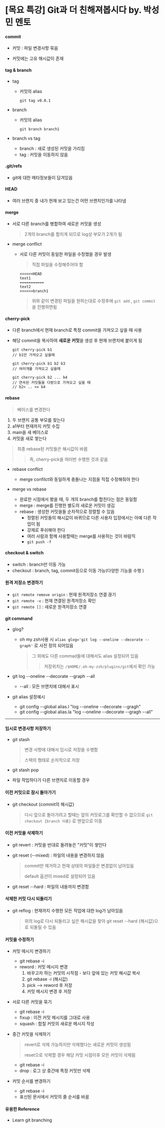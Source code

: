 # [목요 특강] Git과 더 친해져봅시다 by. 박성민 멘토

#### commit

- 커밋 : 파일 변경사항 묶음

- 커밋에는 고유 해시값이 존재

#### tag & branch

- tag

  - 커밋의 alias

    ```git
    git tag v0.0.1
    ```

- branch

    - 커밋의 alias

      ``` git
      git branch branch1
      ```


- branch vs tag

  - branch : 새로 생성된 커밋을 가리킴
  -  tag : 커밋을 이동하지 않음

#### .git/refs

- git에 대한 메타정보들이 담겨있음

#### HEAD

- 여러 브랜치 중 내가 현재 보고 있는건 어떤 브랜치인가를 나타냄

#### merge

  - 서로 다른 branch를 병합하여 새로운 커밋을 생성

    > 2개의 branch를 합치게 되므로 log상 부모가 2개가 됨


- merge conflict


    - 서로 다른 커밋이 동일한 파일을 수정했을 경우 발생
      
      > 직접 파일을 수정해주어야 함
      
        ```git
        <<<<<<HEAD
        text1
        ===========
        text2
        >>>>>>branch1
        ```
      
        > 위와 같이 변경된 파일을 원하는대로 수정후에 `git add` , `git commit` 을 진행하면됨



#### cherry-pick

- 다른 branch에서 현재 branch로 특정  commit을 가져오고 싶을 때 사용

- 해당 commit을 복사하여 **새로운 커밋**을 생성 후 현재 브랜치에 붙이게 됨

  ```git
  git cherry-pick b1
  // b1만 가져오고 싶을때
  
  git cherry-pick b1 b2 b3
  // 여러개를 가져오고 싶을때
  
  git cherry-pick b2 ... b4
  // 연속된 커밋들을 다량으로 가져오고 싶을 때
  // b2< .. <= b4
  ```

#### rebase

> 베이스를 변경한다

1. 두 브랜치 공통 부모를 찾는다
2. a1부터 현재까지 커밋 수집
3. main을 새 베이스로
4. 커밋을 새로 쌓는다

> 최종 rebase된 커밋들은 해시값이 바뀜
>
> > 즉, cherry-pick을 여러번 수행한 것과 같음

- rebase conflict
  - merge confilct와 동일하게 충돌나는 지점을 직접 수정해줘야 한다

- merge vs rebase
  - 완료한 시점에서 봤을 때, 두 개의 branch를 합친다는 점은 동일함
  - merge : merge를 진행한 별도의 새로운 커밋이 생김
  - rebase : 생성한 커밋을들 순차적으로 정렬할 수 있음
    - 정렬된 커밋들의 해시값이 바뀌므로 다른 사용자 입장에서는 아예 다른 작업이 됨
    - 강제로 푸쉬해야 한다
    - 여러 사람과 함께 사용할때는 merge를 사용하는 것이 바람직
    - `git push -f`

#### checkout & switch
  - switch : branch만 이동 가능
  - checkout : branch, tag, commit등으로 이동 가능(다양한 기능을 수행 )

#### 원격 저장소 변경하기

- `git remote remove origin`  : 현재 원격저장소 연결 끊기
- `git remote -v` : 현재 연결된 원격저장소 확인
- `git remote []` : 새로운 원격저장소 연결

#### git command

- glog?

  - oh my zsh사용 시 `alias glog='git log --oneline --decorate --graph'` 로 사전 정의  되어있음

    > 그 외에도 다른 commad들에 대해서도 alias 설정되어 있음
    >
    > > 저장위치는 `/$HOME/.oh-my-zsh/plugins/git`에서 확인 가능

- git log --oneline --decorate --graph --all
  - --all : 모든 브랜치에 대해서 표시
- git alias 설정예시
  - git config --global alias.l "log --oneline --decorate --gragh"
  - git config --global alias.la "log --oneline --decorate --gragh --all"

-----

#### 임시로 변경사항 저장하기

- git stash

  > 변경 사항에 대해서 임시로 저장을 수행함
  >
  > 스택의 형태로 순차적으로 저장

- git stash pop

- 파일 작업하다가 다른 브랜치로 이동할 경우

#### 이전 커밋으로 잠시 돌아가기

- git checkout {commit의 해시값}

  > 다시 앞으로 돌아가려고 할때는 앞의 커밋로그를 확인할 수 없으므로 `git checkout {branch 이름}` 로 맨앞으로 이동

#### 이전 커밋을 삭제하기

- git revert : 커밋을 반대로 돌려놓은 "커밋"이 쌓인다

- git reset (--mixed) : 파일의 내용을 변경하지 않음

  > commit만 제거하고 현재 상태의 파일들은 변경없이 남아있음
  >
  > default 옵션이 mixed로 설정되어 있음

- git reset --hard : 파일의 내용까지 변경함

#### 삭제한 커밋 다시 되돌리기

- git reflog : 현재까지 수행한 모든 작업에 대한 log가 남아있음

  > 위의 log로 다시 되돌리고 싶은 해시값을 찾아 git reset --hard {해시값}으로 되돌릴 수 있음

#### 커밋을 수정하기

- 커밋 메시지 변경하기
  - git rebase -i
  - reword : 커밋 메시지 변경
    1. 바꾸고자 하는 커밋의 시작점 - 보다 앞에 있는 커밋 해시값 복사
    2. git rebase -i (해시값)
    3. pick --> reword 후 저장
    4. 커밋 메시지 변경 후 저장
- 서로 다른 커밋을 묶기
  - git rebase -i
  - fixup : 이전 커밋 메시지를 그대로 사용
  - squash : 합칠 커밋의 새로운 메시지 작성

- 중간 커밋을 삭제하기

  > revert로 삭제 가능하지만 삭제했다는 새로운 커밋이 생성됨
  >
  > reset으로 삭제할 경우 해당 커밋 시점이후 모든 커밋이 삭제됨

  - git rebase -i
  - drop : 로그 상 중간에 특정 커밋만 삭제

- 커밋 순서를 변경하기

  - git rebase -i
  - 표신된 문서에서 커밋의 줄 순서를 바꿈

#### 유용한 Reference

- Learn git branching
